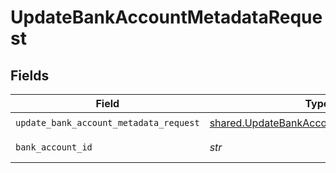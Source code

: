 # UpdateBankAccountMetadataRequest


## Fields

| Field                                                                                              | Type                                                                                               | Required                                                                                           | Description                                                                                        |
| -------------------------------------------------------------------------------------------------- | -------------------------------------------------------------------------------------------------- | -------------------------------------------------------------------------------------------------- | -------------------------------------------------------------------------------------------------- |
| `update_bank_account_metadata_request`                                                             | [shared.UpdateBankAccountMetadataRequest](../../models/shared/updatebankaccountmetadatarequest.md) | :heavy_check_mark:                                                                                 | N/A                                                                                                |
| `bank_account_id`                                                                                  | *str*                                                                                              | :heavy_check_mark:                                                                                 | The bank account ID.                                                                               |